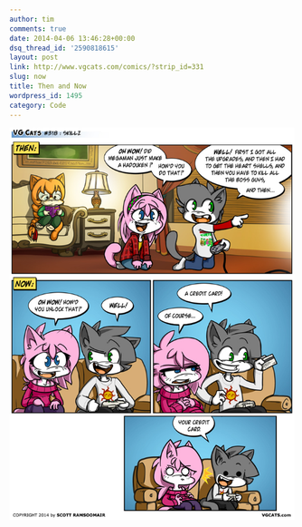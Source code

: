 ```yaml
---
author: tim
comments: true
date: 2014-04-06 13:46:28+00:00
dsq_thread_id: '2590818615'
layout: post
link: http://www.vgcats.com/comics/?strip_id=331
slug: now
title: Then and Now
wordpress_id: 1495
category: Code
---
```


[![140324](/images/2014/04/140324.jpg)](/images/2014/04/140324.jpg)